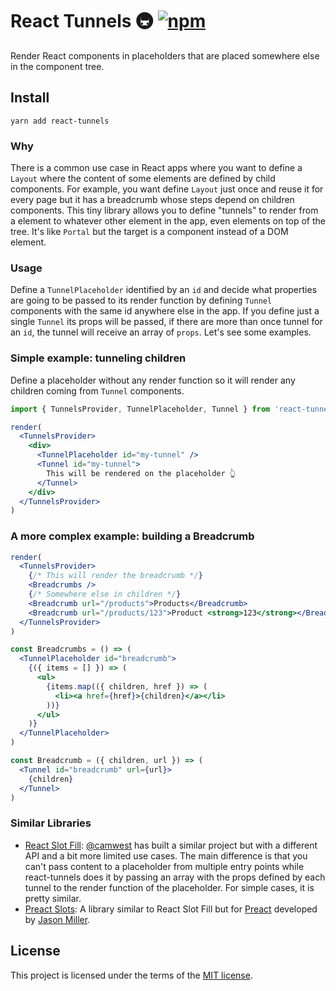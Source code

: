 # React Tunnels 🚇 [![npm](https://img.shields.io/npm/v/react-tunnels.svg?style=flat)](https://www.npmjs.org/package/react-tunnels)

Render React components in placeholders that are placed somewhere else in the component tree.

## Install

```
yarn add react-tunnels
```

### Why

There is a common use case in React apps where you want to define a `Layout` where the content of some elements are defined by child components. For example, you want define `Layout` just once and reuse it for every page but it has a breadcrumb whose steps depend on children components. This tiny library allows you to define "tunnels" to render from a element to whatever other element in the app, even elements on top of the tree. It's like `Portal` but the target is a component instead of a DOM element.

### Usage

Define a `TunnelPlaceholder` identified by an `id` and decide what properties are going to be passed to its render function by defining `Tunnel` components with the same id anywhere else in the app. If you define just a single `Tunnel` its props will be passed, if there are more than once tunnel for an `id`, the tunnel will receive an array of `props`. Let's see some examples.

### Simple example: tunneling children

Define a placeholder without any render function so it will render any children coming from `Tunnel` components.

```jsx
import { TunnelsProvider, TunnelPlaceholder, Tunnel } from 'react-tunnels'

render(
  <TunnelsProvider>
    <div>
      <TunnelPlaceholder id="my-tunnel" />
      <Tunnel id="my-tunnel">
        This will be rendered on the placeholder 👆
      </Tunnel>
    </div>
  </TunnelsProvider>
)
```

### A more complex example: building a Breadcrumb

```jsx
render(
  <TunnelsProvider>
    {/* This will render the breadcrumb */}
    <Breadcrumbs />
    {/* Somewhere else in children */}
    <Breadcrumb url="/products">Products</Breadcrumb>
    <Breadcrumb url="/products/123">Product <strong>123</strong></Breadcrumb>
  </TunnelsProvider>
)

const Breadcrumbs = () => (
  <TunnelPlaceholder id="breadcrumb">
    {({ items = [] }) => (
      <ul>
        {items.map(({ children, href }) => (
          <li><a href={href}>{children}</a></li>
        ))}
      </ul>
    )}
  </TunnelPlaceholder>
)

const Breadcrumb = ({ children, url }) => (
  <Tunnel id="breadcrumb" url={url}>
    {children}
  </Tunnel>
)
```

### Similar Libraries

- [React Slot Fill](https://github.com/camwest/react-slot-fill): [@camwest](https://github.com/camwest) has built a similar project but with a different API and a bit more limited use cases. The main difference is that you can't pass content to a placeholder from multiple entry points while react-tunnels does it by passing an array with the props defined by each tunnel to the render function of the placeholder. For simple cases, it is pretty similar.
- [Preact Slots](https://github.com/developit/preact-slots): A library similar to React Slot Fill but for [Preact](https://github.com/developit/preact) developed by [Jason Miller](https://twitter.com/_developit).

## License

This project is licensed under the terms of the [MIT license](https://github.com/javivelasco/react-tunnels/blob/master/LICENSE).
